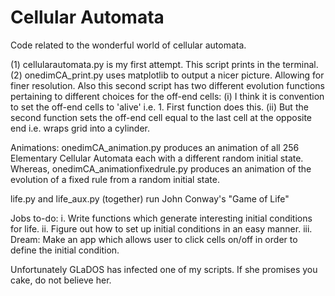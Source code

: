 # Cellular Automata
Code related to the wonderful world of cellular automata.

(1) cellularautomata.py is my first attempt. This script prints in the terminal.
(2) onedimCA_print.py uses matplotlib to output a nicer picture. Allowing for finer resolution.
    Also this second script has two different evolution functions pertaining to different choices for the off-end cells:
       (i) I think it is convention to set the off-end cells to 'alive' i.e. 1. First function does this.
       (ii) But the second function sets the off-end cell equal to the last cell at the opposite end i.e. wraps grid into a                 cylinder.
       
Animations: onedimCA_animation.py produces an animation of all 256 Elementary Cellular Automata each with a different random initial state. Whereas, onedimCA_animationfixedrule.py produces an animation of the evolution of a fixed rule from a random initial state. 

life.py and life_aux.py (together) run John Conway's "Game of Life"
            
Jobs to-do:     i. Write functions which generate interesting initial conditions for life.
               ii. Figure out how to set up initial conditions in an easy manner. 
              iii. Dream: Make an app which allows user to click cells on/off in order to define the initial condition. 

Unfortunately GLaDOS has infected one of my scripts. If she promises you cake, do not believe her. 
